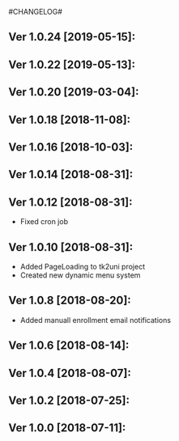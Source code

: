 #CHANGELOG#

Ver 1.0.24 [2019-05-15]:
-------------------------------


Ver 1.0.22 [2019-05-13]:
-------------------------------


Ver 1.0.20 [2019-03-04]:
-------------------------------


Ver 1.0.18 [2018-11-08]:
-------------------------------


Ver 1.0.16 [2018-10-03]:
-------------------------------


Ver 1.0.14 [2018-08-31]:
-------------------------------


Ver 1.0.12 [2018-08-31]:
-------------------------------
  - Fixed cron job


Ver 1.0.10 [2018-08-31]:
-------------------------------
  - Added PageLoading to tk2uni project
  - Created new dynamic menu system


Ver 1.0.8 [2018-08-20]:
-------------------------------
  - Added manuall enrollment email notifications


Ver 1.0.6 [2018-08-14]:
-------------------------------


Ver 1.0.4 [2018-08-07]:
-------------------------------


Ver 1.0.2 [2018-07-25]:
-------------------------------


Ver 1.0.0 [2018-07-11]:
-------------------------------





